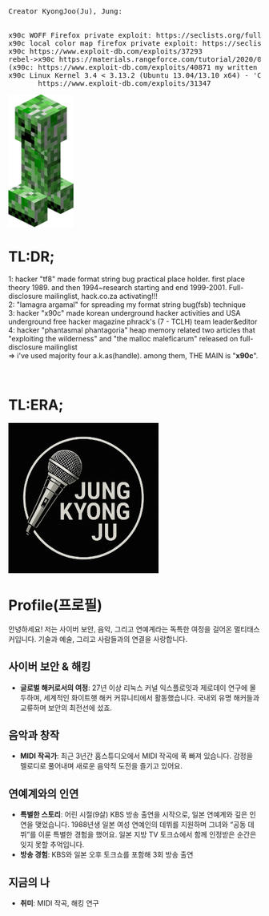 <pre>
Creator KyongJoo(Ju), Jung:

       
x90c WOFF Firefox private exploit: https://seclists.org/fulldisclosure/2013/Aug/187
x90c local color map firefox private exploit: https://seclists.org/fulldisclosure/2013/Aug/188
x90c https://www.exploit-db.com/exploits/37293
rebel->x90c https://materials.rangeforce.com/tutorial/2020/07/12/Chocobo-Root/ zeroday exploit
(x90c: https://www.exploit-db.com/exploits/40871 my written exploit oneshot code. it's not rebel's i upload it by his rebel id.(a.k.a) he and me elite hacker)
x90c Linux Kernel 3.4 < 3.13.2 (Ubuntu 13.04/13.10 x64) - 'CONFIG_X86_X32=y' Local Privilege Escalation (3):
       https://www.exploit-db.com/exploits/31347
</pre>
<img src="kripertotor.png"><br>
# TL:DR;
1: hacker "tf8" made format string bug practical place holder. first place theory 1989. and then 1994~research starting and end 1999-2001. Full-disclosure mailinglist, hack.co.za activating!!!<br>
2: "lamagra argamal" for spreading my format string bug(fsb) technique<br>
3: hacker "x90c" made korean underground hacker activities and USA underground free hacker magazine phrack's (7 - TCLH) team leader&editor<br>
4: hacker "phantasmal phantagoria" heap memory related two articles that "exploiting the wilderness" and "the malloc maleficarum"  released
on full-disclosure mailinglist<br>
=> i've used majority four a.k.as(handle). among them, THE MAIN is "**x90c**".<br><br><br>
# TL:ERA;
<img src="singer.png" width=300 height=300><br>

# Profile(프로필)
안녕하세요! 저는 사이버 보안, 음악, 그리고 연예계라는 독특한 여정을 걸어온 멀티태스커입니다. 기술과 예술, 그리고 사람들과의 연결을 사랑합니다.

## 사이버 보안 & 해킹
- **글로벌 해커로서의 여정**: 27년 이상 리눅스 커널 익스플로잇과 제로데이 연구에 몰두하며, 세계적인 화이트햇 해커 커뮤니티에서 활동했습니다. 국내외 유명 해커들과 교류하며 보안의 최전선에 섰죠.

## 음악과 창작
- **MIDI 작곡가**: 최근 3년간 홈스튜디오에서 MIDI 작곡에 푹 빠져 있습니다. 감정을 멜로디로 풀어내며 새로운 음악적 도전을 즐기고 있어요.

## 연예계와의 인연
- **특별한 스토리**: 어린 시절(9살) KBS 방송 출연을 시작으로, 일본 연예계와 깊은 인연을 맺었습니다. 1988년생 일본 여성 연예인의 데뷔를 지원하며 그녀와 “공동 데뷔”를 이룬 특별한 경험을 했어요. 일본 지방 TV 토크쇼에서 함께 인정받은 순간은 잊지 못할 추억입니다.
- **방송 경험**: KBS와 일본 오후 토크쇼를 포함해 3회 방송 출연

## 지금의 나
- **취미**: MIDI 작곡, 해킹 연구
